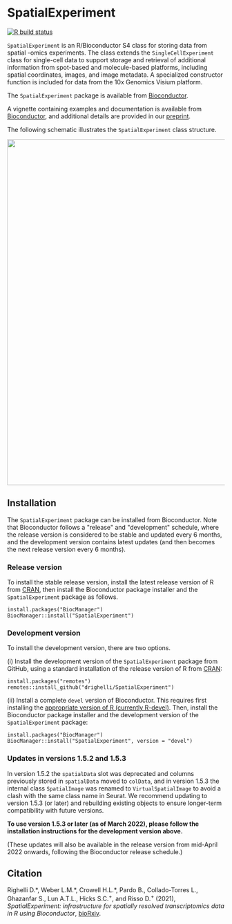 # SpatialExperiment

[![R build status](https://github.com/drighelli/SpatialExperiment/workflows/R-CMD-check-bioc/badge.svg)](https://github.com/drighelli/SpatialExperiment/actions)

`SpatialExperiment` is an R/Bioconductor S4 class for storing data from spatial -omics experiments. The class extends the `SingleCellExperiment` class for single-cell data to support storage and retrieval of additional information from spot-based and molecule-based platforms, including spatial coordinates, images, and image metadata. A specialized constructor function is included for data from the 10x Genomics Visium platform.

The `SpatialExperiment` package is available from [Bioconductor](https://bioconductor.org/packages/SpatialExperiment).

A vignette containing examples and documentation is available from [Bioconductor](https://bioconductor.org/packages/SpatialExperiment), and additional details are provided in our [preprint](https://www.biorxiv.org/content/10.1101/2021.01.27.428431v3).

The following schematic illustrates the `SpatialExperiment` class structure.

<img src="vignettes/SPE.png" width="800"/>


## Installation

The `SpatialExperiment` package can be installed from Bioconductor. Note that Bioconductor follows a "release" and "development" schedule, where the release version is considered to be stable and updated every 6 months, and the development version contains latest updates (and then becomes the next release version every 6 months).


### Release version

To install the stable release version, install the latest release version of R from [CRAN](https://cran.r-project.org/), then install the Bioconductor package installer and the `SpatialExperiment` package as follows.

```
install.packages("BiocManager")
BiocManager::install("SpatialExperiment")
```


### Development version

To install the development version, there are two options.

(i) Install the development version of the `SpatialExperiment` package from GitHub, using a standard installation of the release version of R from [CRAN](https://cran.r-project.org/):

```
install.packages("remotes")
remotes::install_github("drighelli/SpatialExperiment")
```

(ii) Install a complete `devel` version of Bioconductor. This requires first installing the [appropriate version of R (currently R-devel)](http://bioconductor.org/developers/how-to/useDevel/). Then, install the Bioconductor package installer and the development version of the `SpatialExperiment` package:

```
install.packages("BiocManager")
BiocManager::install("SpatialExperiment", version = "devel")
```


### Updates in versions 1.5.2 and 1.5.3

In version 1.5.2 the `spatialData` slot was deprecated and columns previously stored in `spatialData` moved to `colData`, and in version 1.5.3 the internal class `SpatialImage` was renamed to `VirtualSpatialImage` to avoid a clash with the same class name in Seurat. We recommend updating to version 1.5.3 (or later) and rebuilding existing objects to ensure longer-term compatibility with future versions.

**To use version 1.5.3 or later (as of March 2022), please follow the installation instructions for the development version above.**

(These updates will also be available in the release version from mid-April 2022 onwards, following the Bioconductor release schedule.)


## Citation

Righelli D.\*, Weber L.M.\*, Crowell H.L.\*, Pardo B., Collado-Torres L., Ghazanfar S., Lun A.T.L., Hicks S.C.<sup>+</sup>, and Risso D.<sup>+</sup> (2021), *SpatialExperiment: infrastructure for spatially resolved transcriptomics data in R using Bioconductor*, [bioRxiv](https://www.biorxiv.org/content/10.1101/2021.01.27.428431v3).

